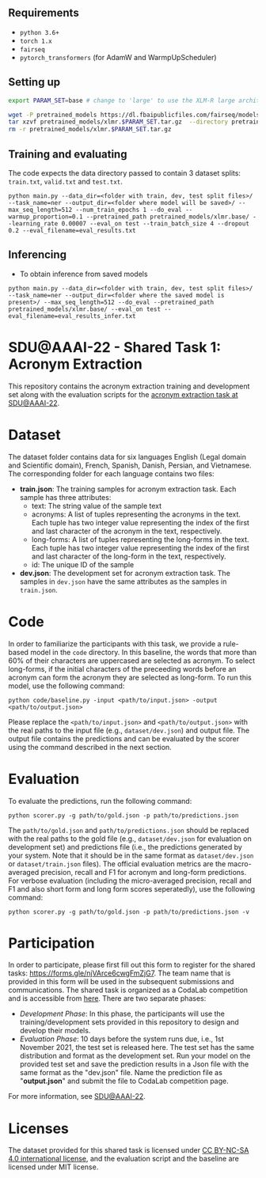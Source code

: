 ## Requirements 
* `python 3.6+`
* `torch 1.x`
* `fairseq`
* `pytorch_transformers` (for AdamW and WarmpUpScheduler)

## Setting up

```bash
export PARAM_SET=base # change to 'large' to use the XLM-R large architecture

wget -P pretrained_models https://dl.fbaipublicfiles.com/fairseq/models/xlmr.$PARAM_SET.tar.gz
tar xzvf pretrained_models/xlmr.$PARAM_SET.tar.gz  --directory pretrained_models/
rm -r pretrained_models/xlmr.$PARAM_SET.tar.gz
```

## Training and evaluating
The code expects the data directory passed to contain 3 dataset splits: `train.txt`, `valid.txt` and `test.txt`.

```
python main.py --data_dir=<folder with train, dev, test split files>/ --task_name=ner --output_dir=<folder where model will be saved>/ --max_seq_length=512 --num_train_epochs 1 --do_eval --warmup_proportion=0.1 --pretrained_path pretrained_models/xlmr.base/ --learning_rate 0.00007 --eval_on test --train_batch_size 4 --dropout 0.2 --eval_filename=eval_results.txt
```

## Inferencing
* To obtain inference from saved models 

```
python main.py --data_dir=<folder with train, dev, test split files>/ --task_name=ner --output_dir=<folder where the saved model is present>/ --max_seq_length=512 --do_eval --pretrained_path pretrained_models/xlmr.base/ --eval_on test --eval_filename=eval_results_infer.txt
```

# SDU@AAAI-22 - Shared Task 1: Acronym Extraction

This repository contains the acronym extraction training and development set along with the evaluation scripts for the [acronym extraction task at SDU@AAAI-22](https://sites.google.com/view/sdu-aaai22/shared-task).

# Dataset

The dataset folder contains data for six languages English (Legal domain and Scientific domain), French, Spanish, Danish, Persian, and Vietnamese. The corresponding folder for each language contains two files:

- **train.json**: The training samples for acronym extraction task. Each sample has three attributes:
  - text: The string value of the sample text
  - acronyms: A list of tuples representing the acronyms in the text. Each tuple has two integer value representing the index of the first and last character of the acronym in the text, respectively.
  - long-forms: A list of tuples representing the long-forms in the text. Each tuple has two integer value representing the index of the first and last character of the long-form in the text, respectively.
  - id: The unique ID of the sample
- **dev.json**: The development set for acronym extraction task. The samples in `dev.json` have the same attributes as the samples in `train.json`.


# Code
In order to familiarize the participants with this task, we provide a rule-based model in the `code` directory. In this baseline, the words that more than 60% of their characters are uppercased are selected as acronym. To select long-forms, if the initial characters of the preceeding words before an acronym can form the acronym they are selected as long-form. To run this model, use the following command:

`python code/baseline.py -input <path/to/input.json> -output <path/to/output.json>`

Please replace the `<path/to/input.json>` and `<path/to/output.json>` with the real paths to the input file (e.g., `dataset/dev.json`) and output file. The output file contains the predictions and can be evaluated by the scorer using the command described in the next section.
  
# Evaluation

To evaluate the predictions, run the following command:

`python scorer.py -g path/to/gold.json -p path/to/predictions.json`

The `path/to/gold.json` and `path/to/predictions.json` should be replaced with the real paths to the gold file (e.g., `dataset/dev.json` for evaluation on development set) and predictions file (i.e., the predictions generated by your system. Note that it should be in the same format as `dataset/dev.json` or `dataset/train.json` files). The official evaluation metrics are the macro-averaged precision, recall and F1 for acronym and long-form predictions. For verbose evaluation (including the micro-averaged precision, recall and F1 and also short form and long form scores seperatedly), use the following command:

`python scorer.py -g path/to/gold.json -p path/to/predictions.json -v`

# Participation

In order to participate, please first fill out this form to register for the shared tasks: https://forms.gle/njVArce6cwgFmZjG7. The team name that is provided in this form will be used in the subsequent submissions and communications. The shared task is organized as a CodaLab competition and is accessible from [here](https://competitions.codalab.org/competitions/34925). There are two separate phases:
- *Development Phase*: In this phase, the participants will use the training/development sets provided in this repository to design and develop their models. 
- *Evaluation Phase*: 10 days before the system runs due, i.e., 1st November 2021, the test set is released here. The test set has the same distribution and format as the development set. Run your model on the provided test set and save the prediction results in a Json file with the same format as the "dev.json" file. Name the prediction file as "**output.json**" and submit the file to CodaLab competition page.

For more information, see [SDU@AAAI-22](https://sites.google.com/view/sdu-aaai22/shared-task).

# Licenses
The dataset provided for this shared task is licensed under [CC BY-NC-SA 4.0 international license](https://creativecommons.org/licenses/by-nc-sa/4.0/legalcode), and the evaluation script and the baseline are licensed under MIT license.
